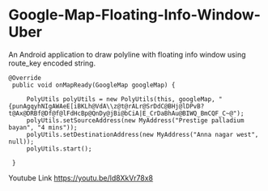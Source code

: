 # Google-Map-Floating-Info-Window-Uber

An Android application to draw polyline with floating info window using route_key encoded string.


    @Override
     public void onMapReady(GoogleMap googleMap) {

         PolyUtils polyUtils = new PolyUtils(this, googleMap, "{punAgqyhNIgAWAeE[iBKLh@VdA\\z@t@rALr@SrDdC@BHj@lDPvB?t@Ax@DRBf@Df@f@lFdHcBp@QnDy@jBi@bCiA|E_CrDaBhAu@BIWQ_BmCQF_C~@");
         polyUtils.setSourceAddress(new MyAddress("Prestige palladium bayan", "4 mins"));
         polyUtils.setDestinationAddress(new MyAddress("Anna nagar west", null));
         polyUtils.start();

     }

Youtube Link https://youtu.be/ld8XkVr78x8